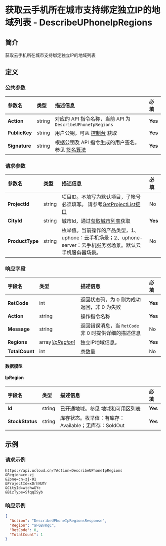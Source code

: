 # 获取云手机所在城市支持绑定独立IP的地域列表 - DescribeUPhoneIpRegions

## 简介

获取云手机所在城市支持绑定独立IP的地域列表









## 定义

### 公共参数

| 参数名 | 类型 | 描述信息 | 必填 |
|:---|:---|:---|:---|
| **Action**     | string  | 对应的 API 指令名称，当前 API 为 `DescribeUPhoneIpRegions`                        | **Yes** |
| **PublicKey**  | string  | 用户公钥，可从 [控制台](https://console.ucloud.cn/uapi/apikey) 获取                                             | **Yes** |
| **Signature**  | string  | 根据公钥及 API 指令生成的用户签名，参见 [签名算法](api/summary/signature.md)  | **Yes** |

### 请求参数

| 参数名 | 类型 | 描述信息 | 必填 |
|:---|:---|:---|:---|
| **ProjectId** | string | 项目ID。不填写为默认项目，子帐号必须填写。 请参考[GetProjectList接口](https://docs.ucloud.cn/api/summary/get_project_list) |No|
| **CityId** | string | 城市Id，通过[获取城市列表](https://docs.ucloud.cn/api/uphone-api/describe_u_phone_cities)获取 |**Yes**|
| **ProductType** | string | 枚举值。当前操作的产品类型，1、uphone：云手机场景；2、uphone-server：云手机服务器场景。默认云手机服务器场景。 |No|

### 响应字段

| 字段名 | 类型 | 描述信息 | 必填 |
|:---|:---|:---|:---|
| **RetCode** | int | 返回状态码，为 0 则为成功返回，非 0 为失败 |**Yes**|
| **Action** | string | 操作指令名称 |**Yes**|
| **Message** | string | 返回错误消息，当 `RetCode` 非 0 时提供详细的描述信息 |No|
| **Regions** | array[[*IpRegion*](#IpRegion)] | 独立IP地域信息。 |**Yes**|
| **TotalCount** | int | 总数量 |No|

#### 数据模型


#### IpRegion

| 字段名 | 类型 | 描述信息 | 必填 |
|:---|:---|:---|:---|
| **Id** | string | 已开通地域。参见 [地域和可用区列表](https://docs.ucloud.cn/api/summary/regionlist) |**Yes**|
| **StockStatus** | string | 库存状态。枚举值：有库存：Available；无库存：SoldOut |**Yes**|

## 示例

### 请求示例
    
```
https://api.ucloud.cn/?Action=DescribeUPhoneIpRegions
&Region=cn-zj
&Zone=cn-zj-01
&ProjectId=xOrhNUTr
&CityId=wtchwGYc
&BizType=SfqqISyb
```

### 响应示例
    
```json
{
  "Action": "DescribeUPhoneIpRegionsResponse",
  "Region": "aFGBvKqC",
  "RetCode": 0,
  "TotalCount": 1
}
```





